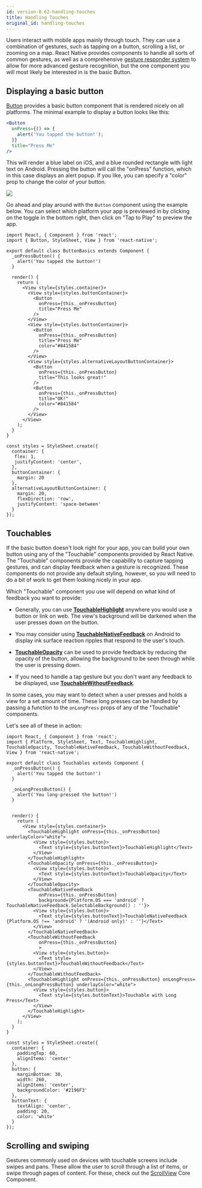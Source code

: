 ```yaml
---
id: version-0.62-handling-touches
title: Handling Touches
original_id: handling-touches
---
```


Users interact with mobile apps mainly through touch. They can use a combination of gestures, such as tapping on a button, scrolling a list, or zooming on a map. React Native provides components to handle all sorts of common gestures, as well as a comprehensive [gesture responder system](gesture-responder-system.md) to allow for more advanced gesture recognition, but the one component you will most likely be interested in is the basic Button.

## Displaying a basic button

[Button](button.md) provides a basic button component that is rendered nicely on all platforms. The minimal example to display a button looks like this:

```jsx
<Button
  onPress={() => {
    alert('You tapped the button!');
  }}
  title="Press Me"
/>
```

This will render a blue label on iOS, and a blue rounded rectangle with light text on Android. Pressing the button will call the "onPress" function, which in this case displays an alert popup. If you like, you can specify a "color" prop to change the color of your button.

![](./assets/Button.png)

Go ahead and play around with the `Button` component using the example below. You can select which platform your app is previewed in by clicking on the toggle in the bottom right, then click on "Tap to Play" to preview the app.

```SnackPlayer name=Button%20Basics
import React, { Component } from 'react';
import { Button, StyleSheet, View } from 'react-native';

export default class ButtonBasics extends Component {
  _onPressButton() {
    alert('You tapped the button!')
  }

  render() {
    return (
      <View style={styles.container}>
        <View style={styles.buttonContainer}>
          <Button
            onPress={this._onPressButton}
            title="Press Me"
          />
        </View>
        <View style={styles.buttonContainer}>
          <Button
            onPress={this._onPressButton}
            title="Press Me"
            color="#841584"
          />
        </View>
        <View style={styles.alternativeLayoutButtonContainer}>
          <Button
            onPress={this._onPressButton}
            title="This looks great!"
          />
          <Button
            onPress={this._onPressButton}
            title="OK!"
            color="#841584"
          />
        </View>
      </View>
    );
  }
}

const styles = StyleSheet.create({
  container: {
   flex: 1,
   justifyContent: 'center',
  },
  buttonContainer: {
    margin: 20
  },
  alternativeLayoutButtonContainer: {
    margin: 20,
    flexDirection: 'row',
    justifyContent: 'space-between'
  }
});
```

## Touchables

If the basic button doesn't look right for your app, you can build your own button using any of the "Touchable" components provided by React Native. The "Touchable" components provide the capability to capture tapping gestures, and can display feedback when a gesture is recognized. These components do not provide any default styling, however, so you will need to do a bit of work to get them looking nicely in your app.

Which "Touchable" component you use will depend on what kind of feedback you want to provide:

- Generally, you can use [**TouchableHighlight**](touchablehighlight.md) anywhere you would use a button or link on web. The view's background will be darkened when the user presses down on the button.

- You may consider using [**TouchableNativeFeedback**](touchablenativefeedback.md) on Android to display ink surface reaction ripples that respond to the user's touch.

- [**TouchableOpacity**](touchableopacity.md) can be used to provide feedback by reducing the opacity of the button, allowing the background to be seen through while the user is pressing down.

- If you need to handle a tap gesture but you don't want any feedback to be displayed, use [**TouchableWithoutFeedback**](touchablewithoutfeedback.md).

In some cases, you may want to detect when a user presses and holds a view for a set amount of time. These long presses can be handled by passing a function to the `onLongPress` props of any of the "Touchable" components.

Let's see all of these in action:

```SnackPlayer name=Touchables
import React, { Component } from 'react';
import { Platform, StyleSheet, Text, TouchableHighlight, TouchableOpacity, TouchableNativeFeedback, TouchableWithoutFeedback, View } from 'react-native';

export default class Touchables extends Component {
  _onPressButton() {
    alert('You tapped the button!')
  }

  _onLongPressButton() {
    alert('You long-pressed the button!')
  }


  render() {
    return (
      <View style={styles.container}>
        <TouchableHighlight onPress={this._onPressButton} underlayColor="white">
          <View style={styles.button}>
            <Text style={styles.buttonText}>TouchableHighlight</Text>
          </View>
        </TouchableHighlight>
        <TouchableOpacity onPress={this._onPressButton}>
          <View style={styles.button}>
            <Text style={styles.buttonText}>TouchableOpacity</Text>
          </View>
        </TouchableOpacity>
        <TouchableNativeFeedback
            onPress={this._onPressButton}
            background={Platform.OS === 'android' ? TouchableNativeFeedback.SelectableBackground() : ''}>
          <View style={styles.button}>
            <Text style={styles.buttonText}>TouchableNativeFeedback {Platform.OS !== 'android' ? '(Android only)' : ''}</Text>
          </View>
        </TouchableNativeFeedback>
        <TouchableWithoutFeedback
            onPress={this._onPressButton}
            >
          <View style={styles.button}>
            <Text style={styles.buttonText}>TouchableWithoutFeedback</Text>
          </View>
        </TouchableWithoutFeedback>
        <TouchableHighlight onPress={this._onPressButton} onLongPress={this._onLongPressButton} underlayColor="white">
          <View style={styles.button}>
            <Text style={styles.buttonText}>Touchable with Long Press</Text>
          </View>
        </TouchableHighlight>
      </View>
    );
  }
}

const styles = StyleSheet.create({
  container: {
    paddingTop: 60,
    alignItems: 'center'
  },
  button: {
    marginBottom: 30,
    width: 260,
    alignItems: 'center',
    backgroundColor: '#2196F3'
  },
  buttonText: {
    textAlign: 'center',
    padding: 20,
    color: 'white'
  }
});
```

## Scrolling and swiping

Gestures commonly used on devices with touchable screens include swipes and pans. These allow the user to scroll through a list of items, or swipe through pages of content. For these, check out the [ScrollView](scrollview.md) Core Component.
